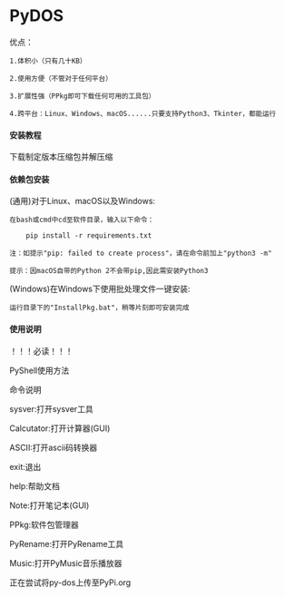 # PyDOS

优点：

    1.体积小（只有几十KB）

    2.使用方便（不管对于任何平台）

    3.扩展性强（PPkg即可下载任何可用的工具包）

    4.跨平台：Linux、Windows、macOS......只要支持Python3、Tkinter，都能运行


#### 安装教程

下载制定版本压缩包并解压缩

#### 依赖包安装
(通用)对于Linux、macOS以及Windows:

    在bash或cmd中cd至软件目录，输入以下命令：

        pip install -r requirements.txt

    注：如提示"pip: failed to create process"，请在命令前加上"python3 -m"

    提示：因macOS自带的Python 2不会带pip,因此需安装Python3

(Windows)在Windows下使用批处理文件一键安装:

    运行目录下的"InstallPkg.bat"，稍等片刻即可安装完成

#### 使用说明

！！！必读！！！

PyShell使用方法

命令说明

sysver:打开sysver工具

Calcutator:打开计算器(GUI)

ASCII:打开ascii码转换器

exit:退出

help:帮助文档

Note:打开笔记本(GUI)

PPkg:软件包管理器

PyRename:打开PyRename工具

Music:打开PyMusic音乐播放器


正在尝试将py-dos上传至PyPi.org